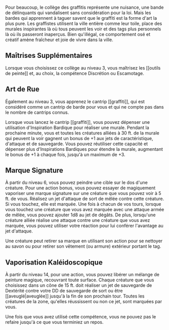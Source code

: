 Pour beaucoup, le collège des graffitis représente une nuisance, une bande de délinquants qui vandalisent sans considération pour la loi. Mais les bardes qui apprennent à taguer savent que le graffiti est la forme d'art la plus pure. Les graffistes utilisent la ville entière comme leur toile, place des murales inspirantes là où tous peuvent les voir et des tags plus personnels là où ils passeront inaperçus. Bien qu'illégal, ce comportement osé et créatif amène fraîcheur et joie de vivre dans la ville.

## Maîtrises Supplémentaires

Lorsque vous choisissez ce collège au niveau 3, vous maîtrisez les [[outils de peinte]] et, au choix, la compétence Discrétion ou Escamotage.

## Art de Rue

Également au niveau 3, vous apprenez le cantrip [[graffiti]], qui est considéré comme un cantrip de barde pour vous et qui ne compte pas dans le nombre de cantrips connus.

Lorsque vous lancez le cantrip [[graffiti]], vous pouvez dépenser une utilisation d'Inspiration Bardique pour réaliser une murale. Pendant la prochaine minute, vous et toutes les créatures alliées à 30 ft. de la murale qui peuvent la voir gagnent un bonus de +1 aux jets de caractéristique, d'attaque et de sauvegarde. Vous pouvez réutiliser cette capacité et dépenser plus d'Inspirations Bardiques pour étendre la murale, augmentant le bonus de +1 à chaque fois, jusqu'à un maximum de +3.

## Marque Signature

À partir du niveau 6, vous pouvez peindre une cible sur le dos d'une créature. Pour une action bonus, vous pouvez essayer de magiquement vaporiser une marque signature sur une créature que vous pouvez voir à 5 ft. de vous. Réalisez un jet d'attaque de sort de mêlée contre cette créature. Si vous touchez, elle est marquée. Une fois à chacun de vos tours, lorsque vous touchez une créature que vous avez marquée avec une attaque armée de mêlée, vous pouvez ajouter 1d8 au jet de dégâts. De plus, lorsqu'une créature alliée réalise une attaque contre une créature que vous avez marquée, vous pouvez utiliser votre réaction pour lui conférer l'avantage au jet d'attaque.

Une créature peut retirer sa marque en utilisant son action pour se nettoyer au savon ou pour retirer son vêtement (ou armure) extérieur portant le tag.

## Vaporisation Kaléidoscopique

À partir du niveau 14, pour une action, vous pouvez libérer un mélange de peinture magique, recouvrant toute surface. Chaque créature que vous choisissez dans un cône de 15 ft. doit réaliser un jet de sauvegarde de Dextérité contre votre DD de sauvegarde de sort ou être [[aveuglé|aveuglée]] jusqu'à la fin de son prochain tour. Toutes les créatures de la zone, qu'elles réussissent ou non ce jet, sont marquées par vous.

Une fois que vous avez utilisé cette compétence, vous ne pouvez pas le refaire jusqu'à ce que vous terminiez un repos.
